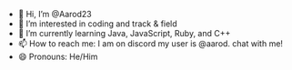- 👋 Hi, I’m @Aarod23
- 👀 I’m interested in coding and track & field
- 🌱 I’m currently learning Java, JavaScript, Ruby, and C++
- 📫 How to reach me: I am on discord my user is @aarod. chat with me!
- 😄 Pronouns: He/Him
